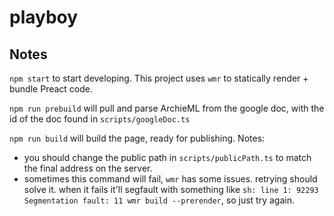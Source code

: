 # playboy

## Notes

`npm start` to start developing. This project uses `wmr` to statically render + bundle Preact code.

`npm run prebuild` will pull and parse ArchieML from the google doc, with the id of the doc found in `scripts/googleDoc.ts`

`npm run build` will build the page, ready for publishing. Notes:

- you should change the public path in `scripts/publicPath.ts` to match the final address on the server.
- sometimes this command will fail, `wmr` has some issues. retrying should solve it. when it fails it'll segfault with something like `sh: line 1: 92293 Segmentation fault: 11 wmr build --prerender`, so just try again.
